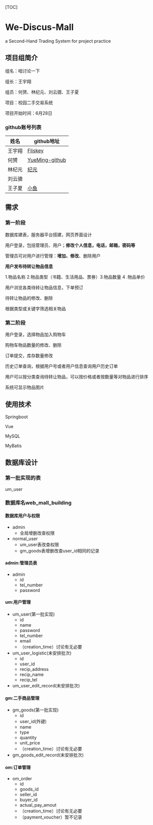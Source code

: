 [TOC]

# We-Discus-Mall

a Second-Hand Trading System for project practice



## 项目组简介

组名：咱讨论一下

组长：王宇翔

组员：何赟、林纪元、刘云骢、王子夏

项目：校园二手交易系统

项目开始时间：6月28日



### github账号列表

| 姓名   | github地址                                         |
| ------ | -------------------------------------------------- |
| 王宇翔 | [Fliskey](http://github.com/Fliskey)               |
| 何赟   | [YueMing-github](http://github.com/YueMIng-github) |
| 林纪元 | [纪元](https://github.com/JaneThis)                |
| 刘云骢 |                                                    |
| 王子夏 | [小鱼](https://github.com/kytzly)                  |



## 需求

### 第一阶段

数据库建表，服务器平台搭建，网页界面设计

用户登录，包括管理员、用户；**修改个人信息，电话，邮箱，密码等**

管理员可对用户进行管理：**增加、修改**、删除用户

**用户发布待转让物品信息**

1.物品名称 2.物品类型（书籍、生活用品、票券）3.物品数量  4 .物品单价  

用户浏览各类待转让物品信息，下单预订

待转让物品的修改、删除

根据类型或关键字筛选相关物品

### 第二阶段

用户登录，选择物品加入购物车

购物车物品数量的修改、删除

订单提交，库存数量修改

历史订单查询，根据用户号或者用户信息查询用户历史订单

用户可以按分类查询待转让物品，可以按价格或者按数量等对物品进行排序

系统可显示物品图片



## 使用技术

Springboot

Vue

MySQL

MyBatis



## 数据库设计

### 第一批实现的表

um_user

### 数据库名web_mall_building

#### 数据库用户与权限

- admin
  - 全局增删改查权限
- normal_user
  - um_user表改查权限
  - gm_goods表增删改查user_id相同的记录

#### admin:管理员表

- admin
  - id
  - tel_number
  - password

#### um:用户管理

- um_user(第一批实现)
  - id
  - name
  - password
  - tel_number
  - email
  - （creation_time）讨论有无必要
- um_user_logistic(未安排批次)
  - id
  - user_id
  - recip_address
  - recip_name
  - recip_tel
- um_user_edit_record(未安排批次)

#### gm:二手商品管理

- gm_goods(第一批实现)
  - id
  - user_id(外键)
  - name
  - type
  - quantity
  - unit_price
  - （creation_time）讨论有无必要
- gm_goods_edit_record(未安排批次)

#### om:订单管理

- om_order
  - id
  - goods_id
  - seller_id
  - buyer_id
  - actual_pay_amout
  - （creation_time）讨论有无必要
  - （payment_voucher）暂不记录

